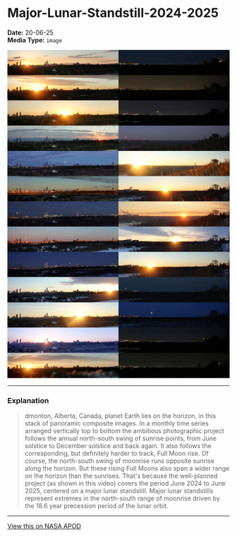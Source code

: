 # Major-Lunar-Standstill-2024-2025

**Date:** 20-06-25  
**Media Type:** `image`  

![Image](image.jpg)



---

### Explanation

> dmonton, Alberta, Canada, planet Earth lies on the horizon. in this stack of panoramic composite images. In a monthly time series arranged vertically top to bottom the ambitious photographic project follows the annual north-south swing of sunrise points, from June solstice to December solstice and back again. It also follows the corresponding, but definitely harder to track, Full Moon rise. Of course, the north-south swing of moonrise runs opposite sunrise along the horizon. But these rising Full Moons also span a wider range on the horizon than the sunrises. That's because the well-planned project (as shown in this video) covers the period June 2024 to June 2025, centered on a major lunar standstill. Major lunar standstills represent extremes in the north-south range of moonrise driven by the 18.6 year precession period of the lunar orbit.

---

[View this on NASA APOD](https://apod.nasa.gov/apod/astropix.html)
